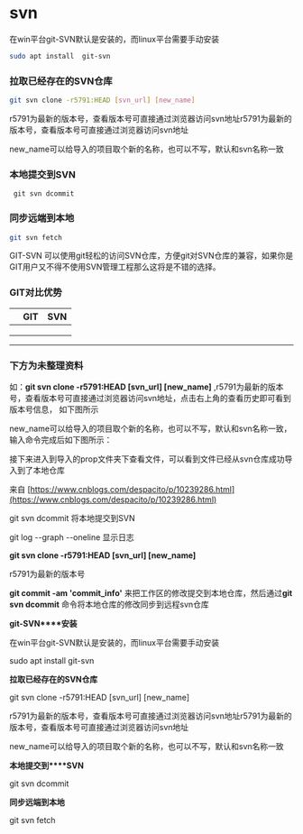 # svn

在win平台git-SVN默认是安装的，而linux平台需要手动安装

```bash
sudo apt install  git-svn
```

### 拉取已经存在的SVN仓库

```bash
git svn clone -r5791:HEAD [svn_url] [new_name]
```

r5791为最新的版本号，查看版本号可直接通过浏览器访问svn地址r5791为最新的版本号，查看版本号可直接通过浏览器访问svn地址

new\_name可以给导入的项目取个新的名称，也可以不写，默认和svn名称一致

### 本地提交到SVN

```
 git svn dcommit
```

### 同步远端到本地

```bash
git svn fetch
```

GIT-SVN 可以使用git轻松的访问SVN仓库，方便git对SVN仓库的兼容，如果你是GIT用户又不得不使用SVN管理工程那么这将是不错的选择。

### GIT对比优势

|     | GIT | SVN |
| --- | --- | --- |
|     |     |     |
|     |     |     |
|     |     |     |

***

### 下方为未整理资料

如：**git svn clone -r5791:HEAD \[svn\_url] \[new\_name]** ,r5791为最新的版本号，查看版本号可直接通过浏览器访问svn地址，点击右上角的查看历史即可看到版本号信息， 如下图所示

new\_name可以给导入的项目取个新的名称，也可以不写，默认和svn名称一致，输入命令完成后如下图所示：

接下来进入到导入的prop文件夹下查看文件，可以看到文件已经从svn仓库成功导入到了本地仓库

来自 [https://www.cnblogs.com/despacito/p/10239286.html](https://www.cnblogs.com/despacito/p/10239286.html)

git svn dcommit 将本地提交到SVN

git log --graph --oneline 显示日志

**git svn clone -r5791:HEAD \[svn\_url] \[new\_name]**

r5791为最新的版本号

**git commit -am 'commit\_info'** 来把工作区的修改提交到本地仓库，然后通过**git svn dcommit** 命令将本地仓库的修改同步到远程svn仓库

**git-SVN\*\*\*\*安装**

在win平台git-SVN默认是安装的，而linux平台需要手动安装

sudo apt install git-svn

**拉取已经存在的SVN仓库**

git svn clone -r5791:HEAD \[svn\_url] \[new\_name]

r5791为最新的版本号，查看版本号可直接通过浏览器访问svn地址r5791为最新的版本号，查看版本号可直接通过浏览器访问svn地址

new\_name可以给导入的项目取个新的名称，也可以不写，默认和svn名称一致

**本地提交到\*\*\*\*SVN**

git svn dcommit

**同步远端到本地**

git svn fetch
